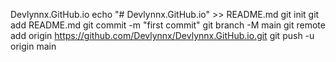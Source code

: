 Devlynnx.GitHub.io
echo "# Devlynnx.GitHub.io" >> README.md
git init
git add README.md
git commit -m "first commit"
git branch -M main
git remote add origin https://github.com/Devlynnx/Devlynnx.GitHub.io.git
git push -u origin main
